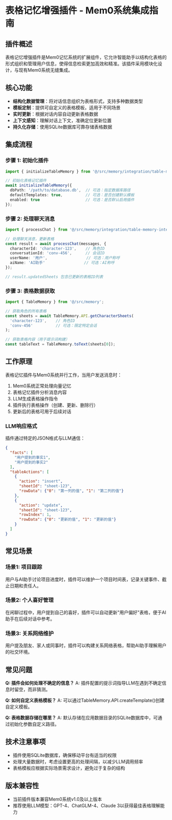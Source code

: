# 表格记忆增强插件 - Mem0系统集成指南

## 插件概述

表格记忆增强插件是Mem0记忆系统的扩展组件，它允许智能助手以结构化表格的形式组织和管理用户信息，使得信息检索更加高效和精准。该插件采用模块化设计，与现有Mem0系统无缝集成。

## 核心功能

- **结构化数据管理**：将对话信息组织为表格形式，支持多种数据类型
- **模板定制**：提供可自定义的表格模板，适用于不同场景
- **实时更新**：根据对话内容自动更新表格数据
- **上下文感知**：理解对话上下文，准确定位更新位置
- **持久化存储**：使用SQLite数据库可靠存储表格数据

## 集成流程

### 步骤 1: 初始化插件

```typescript
import { initializeTableMemory } from '@/src/memory/integration/table-memory-integration';

// 初始化表格记忆插件
await initializeTableMemory({
  dbPath: '/path/to/database.db',  // 可选：指定数据库路径
  defaultTemplates: true,          // 可选：是否创建默认模板
  enabled: true                    // 可选：是否默认启用插件
});
```

### 步骤 2: 处理聊天消息

```typescript
import { processChat } from '@/src/memory/integration/table-memory-integration';

// 处理聊天消息，更新表格
const result = await processChat(messages, {
  characterId: 'character-123',    // 角色ID
  conversationId: 'conv-456',      // 会话ID
  userName: '用户',                 // 可选：用户称呼
  aiName: 'AI助手'                 // 可选：AI称呼
});

// result.updatedSheets 包含已更新的表格ID列表
```

### 步骤 3: 表格数据获取

```typescript
import { TableMemory } from '@/src/memory';

// 获取角色的所有表格
const sheets = await TableMemory.API.getCharacterSheets(
  'character-123',    // 角色ID
  'conv-456'          // 可选：限定特定会话
);

// 获取表格内容（用于提示词构建）
const tableText = TableMemory.toText(sheets[0]);
```

## 工作原理

表格记忆插件与Mem0系统并行工作，当用户发送消息时：

1. Mem0系统正常处理向量记忆
2. 表格记忆插件分析消息内容
3. LLM生成表格操作指令
4. 插件执行表格操作（创建、更新、删除行）
5. 更新后的表格可用于后续对话

### LLM响应格式

插件通过特定的JSON格式与LLM通信：

```json
{
  "facts": [
    "用户提到的事实1",
    "用户提到的事实2"
  ],
  "tableActions": [
    {
      "action": "insert",
      "sheetId": "sheet-123",
      "rowData": {"0": "第一列的值", "1": "第二列的值"}
    },
    {
      "action": "update",
      "sheetId": "sheet-123",
      "rowIndex": 1,
      "rowData": {"0": "更新的值", "1": "更新的值"}
    }
  ]
}
```

## 常见场景

### 场景1: 项目跟踪

用户与AI助手讨论项目进度时，插件可以维护一个项目时间表，记录关键事件、截止日期和责任人。

### 场景2: 个人喜好管理

在闲聊过程中，用户提到自己的喜好，插件可以自动更新"用户偏好"表格，便于AI助手在后续对话中参考。

### 场景3: 关系网络维护

用户提及朋友、家人或同事时，插件可以构建关系网络表格，帮助AI助手理解用户的社交环境。

## 常见问题

**Q: 插件会如何处理不确定的信息？**
A: 插件配置的提示词指导LLM在遇到不确定信息时留空，而非猜测。

**Q: 如何自定义表格模板？**
A: 可以通过TableMemory.API.createTemplate()创建自定义模板。

**Q: 表格数据存储在哪里？**
A: 默认存储在应用数据目录的SQLite数据库中，可通过初始化参数自定义路径。

## 技术注意事项

- 插件使用SQLite数据库，确保移动平台有适当的权限
- 处理大量数据时，考虑设置更高的处理间隔，以减少LLM调用频率
- 表格模板应根据实际场景需求设计，避免过于复杂的结构

## 版本兼容性

- 当前插件版本兼容Mem0系统v1.0及以上版本
- 推荐使用LLM模型：GPT-4、ChatGLM-4、Claude 3以获得最佳表格理解能力

